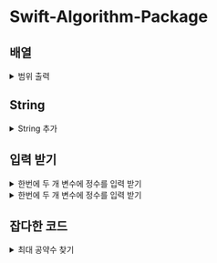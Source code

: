 # Swift-Algorithm-Package


## 배열

<details><summary>범위 출력</summary>

~~~

~~~

</details>

## String

<details><summary>String 추가</summary>

~~~

~~~

</details>



## 입력 받기

<details><summary>한번에 두 개 변수에 정수를 입력 받기</summary>
  
  ~~~
  var input = readLine()!.split(separator: " ").map { Int($0)! }
var n = input[0]
var k = input[1]
  ~~~
  
 </details>
  
    
 <details><summary>한번에 두 개 변수에 정수를 입력 받기</summary>
  
  ~~~
    var nm: Array<String> = []
    var n: Int
    var m: Int
    nm = readLine()!.components(separatedBy: " ")
    n = Int(nm[0])!
    m = Int(nm[1])!
  ~~~

</details>

## 잡다한 코드

 <details><summary>최대 공약수 찾기</summary>
  
  ~~~
func gcd(_ n:Int, _ m:Int) -> Int {
    
    //최대 공약수 구하기
    let r = n % m
    if r != 0{
        return solution(m, r)
    }else{
        print(m)
        result.append(m)
        return result
    }
}
  ~~~

</details>
